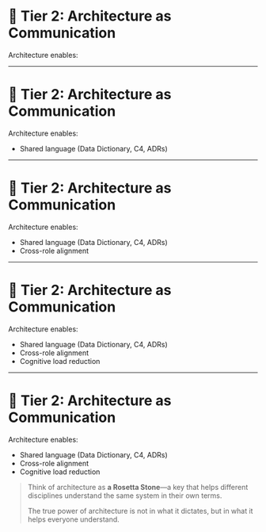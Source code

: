 # 🤝 Tier 2: Architecture as Communication

Architecture enables:

<!-- 
This slide reframes architecture as an act of storytelling. 

Architectural communication—whether through diagrams, ADRs, or domain models—creates shared understanding. 

Ask the group: 
- “When have you seen misunderstandings arise because architecture wasn’t clearly communicated?” 

Emphasize that clarity is not a bonus—it’s a responsibility.
-->

---

# 🤝 Tier 2: Architecture as Communication

Architecture enables:
- Shared language (Data Dictionary, C4, ADRs)
<!--
C4 models, ADRs, and diagrams offer a visual and semantic framework for communicating intent and structure.
-->

---

# 🤝 Tier 2: Architecture as Communication

Architecture enables:
- Shared language (Data Dictionary, C4, ADRs)
- Cross-role alignment
<!--
Developers, product managers, QA, and ops can all interpret and reason about the system in a common frame.
-->

---

# 🤝 Tier 2: Architecture as Communication

Architecture enables:
- Shared language (Data Dictionary, C4, ADRs)
- Cross-role alignment
- Cognitive load reduction
<!--
Clear documentation prevents re-discovery, supports onboarding, and avoids mental fragmentation.
-->

---

# 🤝 Tier 2: Architecture as Communication

Architecture enables:
- Shared language (Data Dictionary, C4, ADRs)
- Cross-role alignment
- Cognitive load reduction

> Think of architecture as **a Rosetta Stone**—a key that helps different disciplines understand the same system in their own terms.
>
> The true power of architecture is not in what it dictates, but in what it helps everyone understand.

<!--
Architecture is also a language a way to communicate complex ideas, expectations, and constraints across teams and over time. 

Models like C4, sequence diagrams, and architecture decision records (ADRs) provide the vocabulary for shared understanding. 

When properly documented and visualized, architecture aligns developers, testers, operators, and product managers alike. 

It reduces ambiguity and fosters coherent collaboration across organizational boundaries.
-->
